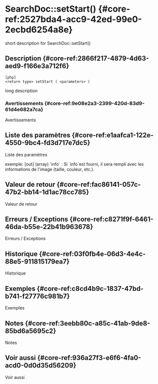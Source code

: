 # SearchDoc::setStart() {#core-ref:2527bda4-acc9-42ed-99e0-2ecbd6254a8e}

<div class="short-description">
<span class="fixme template">short description for SearchDoc::setStart()</span>
</div>
<!--
<div class="applicability">
Obsolète depuis #.#.#
</div>
-->

## Description {#core-ref:2866f217-4879-4d63-aed9-f166e3a712f6}

    [php]
    <return type> setStart ( <parameters> )

<span class="fixme template">long description</span>

### Avertissements {#core-ref:9e08e2a3-2399-420d-83d9-61d4e682a7ca}

<span class="fixme template">Avertissements</span>

## Liste des paramètres {#core-ref:e1aafca1-122e-4550-9bc4-fd3d717e7dc5}

<span class="fixme template">Liste des paramètres</span>

<div class="fixme template">
exemple:  
[out] (array) `info`
:   Si `info`est fourni, il sera rempli avec les informations de l'image (taille, couleur, etc.).
</div>

## Valeur de retour {#core-ref:fac86141-057c-47b2-bb14-1d1ac78cc785}

<span class="fixme template">Valeur de retour</span>

## Erreurs / Exceptions {#core-ref:c8271f9f-6461-46da-b55e-22b41b963678}

<span class="fixme template">Erreurs / Exceptions</span>

## Historique {#core-ref:03f0fb4e-06d3-4e4c-88e5-911815179ea7}

<span class="fixme template">Historique</span>

## Exemples {#core-ref:c8cd4b9c-1837-47bd-b741-f27776c981b7}

<span class="fixme template">Exemples</span>

## Notes {#core-ref:3eebb80c-a85c-41ab-9de8-85bd6a5695c2}

<span class="fixme template">Notes</span>

## Voir aussi {#core-ref:936a27f3-e6f6-4fa0-acd0-0d0d35d56209}

<span class="fixme template">Voir aussi</span>
